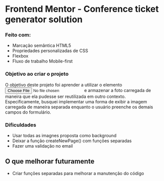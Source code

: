 # Frontend Mentor - Conference ticket generator solution

### Feito com:

- Marcação semântica HTML5
- Propriedades personalizadas de CSS
- Flexbox
- Fluxo de trabalho Mobile-first

### Objetivo ao criar o projeto  

O objetivo deste projeto foi aprender a utilizar o elemento <input type="file"> e armazenar a foto carregada de maneira que ela pudesse ser reutilizada em outro contexto. Especificamente, busquei implementar uma forma de exibir a imagem carregada de maneira separada enquanto o usuário preenche os demais campos do formulário.


### Dificuldades 

- Usar todas as imagnes proposta como background
- Deixar a função createNewPage() com funções separadas
- Fazer uma validação no email 

## O que melhorar futuramente 

- Criar funções separadas para melhorar a manutenção do código

